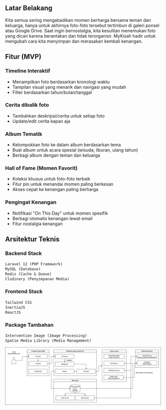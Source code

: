 ## Latar Belakang
Kita semua sering mengabadikan momen berharga bersama teman dan keluarga, hanya untuk akhirnya foto-foto tersebut tertimbun di galeri ponsel atau Google Drive. Saat ingin bernostalgia, kita kesulitan menemukan foto yang dicari karena berantakan dan tidak terorganisir. MyKisah hadir untuk mengubah cara kita menyimpan dan merasakan kembali kenangan.

## Fitur (MVP)
  ### Timeline Interaktif
  - Menampilkan foto berdasarkan kronologi waktu
  - Tampilan visual yang menarik dan navigasi yang mudah
  - Filter berdasarkan tahun/bulan/tanggal

  ### Cerita dibalik foto
  - Tambahkan deskripsi/cerita untuk setiap foto
  - Update/edit cerita kapan aja

  ### Album Tematik
  - Kelompokkan foto ke dalam album berdasarkan tema
  - Buat album untuk acara spesial (wisuda, liburan, ulang tahun)
  - Berbagi album dengan teman dan keluarga

  ### Hall of Fame (Momen Favorit)
  - Koleksi khusus untuk foto-foto terbaik
  - Fitur pin untuk menandai momen paling berkesan
  - Akses cepat ke kenangan paling berharga

  ### Pengingat Kenangan
  - Notifikasi "On This Day" untuk momen spesifik
  - Berbagi otomatis kenangan lewat email
  - Fitur nostalgia kenangan

## Arsitektur Teknis
  ### Backend Stack
  ```
  Laravel 12 (PHP Framework)
  MySQL (Database)
  Redis (Cache & Queue)
  Cludinary (Penyimpanan Media)
  ``` 
  ### Frontend Stack
  ```
  Tailwind CSS
  InertiaJS
  ReactJS
  ```
  ### Package Tambahan
  ```
  Intervention Image (Image Processing)
  Spatie Media Library (Media Management)
  ```
  ![image](Assets/MyKisah_Architecture_Diagram.png)

